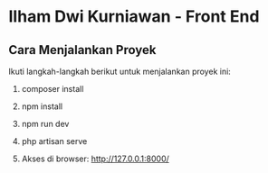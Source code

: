 # Ilham Dwi Kurniawan - Front End

## Cara Menjalankan Proyek

Ikuti langkah-langkah berikut untuk menjalankan proyek ini:

1. composer install

2. npm install

3. npm run dev

4. php artisan serve

5. Akses di browser: http://127.0.0.1:8000/
